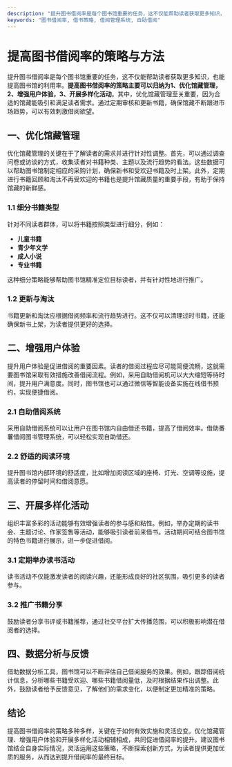 ```yaml
---
description: "提升图书借阅率是每个图书馆重要的任务，这不仅能帮助读者获取更多知识，也能提高图书馆的利用率。**提高图书借阅率的策略主要可以归纳为1、优化馆藏管理，2、增强用户体验，3、开展多样化活动**。其中，优化馆藏管理至关重要，因为合适的馆藏能吸引和满足读者需求。通过定期审核和更新书籍，确保馆藏不断跟进市场趋势，可以有效刺激借阅欲望。"
keywords: "图书借阅率, 借书策略, 借阅管理系统, 自助借阅"
---
```

# 提高图书借阅率的策略与方法

提升图书借阅率是每个图书馆重要的任务，这不仅能帮助读者获取更多知识，也能提高图书馆的利用率。**提高图书借阅率的策略主要可以归纳为1、优化馆藏管理，2、增强用户体验，3、开展多样化活动**。其中，优化馆藏管理至关重要，因为合适的馆藏能吸引和满足读者需求。通过定期审核和更新书籍，确保馆藏不断跟进市场趋势，可以有效刺激借阅欲望。

## 一、优化馆藏管理

优化馆藏管理的关键在于了解读者的需求并进行针对性调整。首先，可以通过调查问卷或访谈的方式，收集读者对书籍种类、主题以及流行趋势的看法。这些数据可以帮助图书馆制定相应的采购计划，确保新书和受欢迎书籍及时上架。此外，定期进行书籍回顾和淘汰不再受欢迎的书籍也是提升馆藏质量的重要手段，有助于保持馆藏的新鲜感。

### 1.1 细分书籍类型

针对不同读者群体，可以将书籍按照类型进行细分，例如：

- **儿童书籍**
- **青少年文学**
- **成人小说**
- **专业书籍**
  
这种细分策略能够帮助图书馆精准定位目标读者，并有针对性地进行推广。

### 1.2 更新与淘汰

书籍更新和淘汰应根据借阅频率和流行趋势进行。这不仅可以清理过时书籍，还能确保新书上架，为读者提供更好的选择。

## 二、增强用户体验

提升用户体验是促进借阅的重要因素。读者的借阅过程应尽可能简便流畅，这就需要图书馆采取有效措施改善借阅流程。例如，采用自助借阅机可以大大缩短等待时间，提升用户满意度。同时，图书馆也可以通过微信等智能设备实施在线借书预约，实现便捷借阅。

### 2.1 自助借阅系统

采用自助借阅系统可以让用户在图书馆内自由借还书籍，提高了借阅效率。借助番薯借阅图书管理系统，可以轻松实现自助借还。

### 2.2 舒适的阅读环境

提升图书馆内部环境的舒适度，比如增加阅读区域的座椅、灯光、空调等设施，提高读者的停留时间和借阅意愿。

## 三、开展多样化活动

组织丰富多彩的活动能够有效增强读者的参与感和粘性。例如，举办定期的读书会、主题讨论、作家签售等活动，能够吸引读者前来借书。活动期间可结合图书馆的特色书籍进行展示，进一步促进借阅。

### 3.1 定期举办读书活动

读书活动不仅能激发读者的阅读兴趣，还能形成良好的社区氛围，吸引更多的读者参与。

### 3.2 推广书籍分享

鼓励读者分享书评或书籍推荐，通过社交平台扩大传播范围，可以积极影响潜在借阅者的选择。

## 四、数据分析与反馈

借助数据分析工具，图书馆可以不断评估自己借阅服务的效果。例如，跟踪借阅统计信息，分析哪些书籍受欢迎、哪些书籍借阅量低，及时根据结果作出调整。此外，鼓励读者给予反馈意见，了解他们的需求变化，以便制定更加精准的策略。

## 结论

提高图书借阅率的策略多种多样，关键在于如何有效实施和灵活应变。优化馆藏管理、增强用户体验和开展多样化活动相辅相成，共同促进借阅率的提升。建议图书馆结合自身实际情况，灵活运用这些策略，不断探索创新方式，为读者提供更加优质的服务，从而达到提升借阅率的最终目标。
